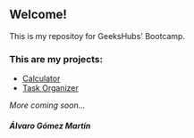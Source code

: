 ## Welcome!

This is my repositoy for GeeksHubs' Bootcamp.

### This are my projects:

- [Calculator](https://alvgom97.github.io/Calculator)
- [Task Organizer](https://alvgom97.github.io/Organizer)

_More coming soon..._

##### Álvaro Gómez Martín
